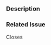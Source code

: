 <!--- Provide a general summary of your changes in the Title above -->

<!-- 
     Make sure you have read the WIKI STANDARDS before you submit a PR that changes, adds or removes a wiki page.
     https://www.azerothcore.org/wiki/wiki-standards 
-->

### Description

### Related Issue

Closes
